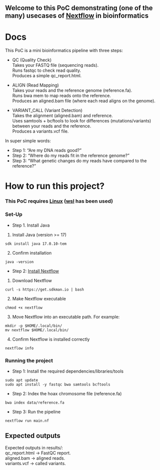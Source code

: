 ## Welcome to this PoC demonstrating (one of the many) usecases of [Nextflow](https://www.nextflow.io/) in bioinformatics


# Docs
This PoC is a mini bioinformatics pipeline with three steps:

- QC (Quality Check)  
Takes your FASTQ file (sequencing reads).  
Runs fastqc to check read quality.  
Produces a simple qc_report.html.  
  
- ALIGN (Read Mapping)  
Takes your reads and the reference genome (reference.fa).  
Runs bwa mem to map reads onto the reference.  
Produces an aligned.bam file (where each read aligns on the genome).  

- VARIANT_CALL (Variant Detection)  
Takes the alignment (aligned.bam) and reference.  
Uses samtools + bcftools to look for differences (mutations/variants) between your reads and the reference.  
Produces a variants.vcf file.  
  

In super simple words:  
- Step 1: “Are my DNA reads good?”  
- Step 2: “Where do my reads fit in the reference genome?”  
- Step 3: “What genetic changes do my reads have compared to the reference?”  


# How to run this project?
### This PoC requires [Linux](https://www.linux.org/) ([wsl](https://ubuntu.com/desktop/wsl) has been used)

### Set-Up
- Step 1. Install Java
1. Install Java (version >= 17)
```
sdk install java 17.0.10-tem
```
2. Confirm installation
```
java -version
```

- Step 2: [Install Nextflow](https://www.nextflow.io/docs/latest/install.html)
1. Download Nextflow
```
curl -s https://get.sdkman.io | bash
```
2. Make Nextflow executable
```
chmod +x nextflow
```
3. Move Nextflow into an executable path. For example:
```
mkdir -p $HOME/.local/bin/
mv nextflow $HOME/.local/bin/
```
4. Confirm Nextflow is installed correctly
```
nextflow info
```

### Running the project
- Step 1: Install the required dependencies/libraries/tools
```
sudo apt update
sudo apt install -y fastqc bwa samtools bcftools
```

- Step 2: Index the hoax chromosome file (reference.fa)
```
bwa index data/reference.fa
```

- Step 3: Run the pipeline
```
nextflow run main.nf
```

## Expected outputs
Expected outputs in results/:  
    qc_report.html → FastQC report.  
    aligned.bam → aligned reads.  
    variants.vcf → called variants.  